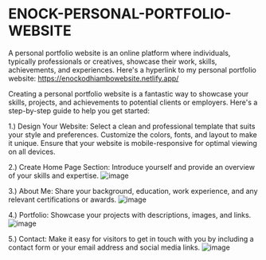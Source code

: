 # ENOCK-PERSONAL-PORTFOLIO-WEBSITE
A personal portfolio website is an online platform where individuals, typically professionals or creatives, showcase their work, skills, achievements, and experiences. 
Here's a hyperlink to my personal portfolio website: https://enockodhiambowebsite.netlify.app/

Creating a personal portfolio website is a fantastic way to showcase your skills, projects, and achievements to potential clients or employers. Here's a step-by-step guide to help you get started:

1.) Design Your Website: 
     Select a clean and professional template that suits your style and preferences. Customize the colors, fonts, and layout to make it unique. Ensure that your website is 
     mobile-responsive for optimal viewing on all devices.
     
2.) Create Home Page Section: Introduce yourself and provide an overview of your skills and expertise.
     ![image](https://github.com/Enockodhis/ENOCK-PERSONAL-PORTFOLIO-WEBSITE/assets/107674019/924de045-9b14-45ff-9c3c-794853762708)

3.) About Me: Share your background, education, work experience, and any relevant certifications or awards.
     ![image](https://github.com/Enockodhis/ENOCK-PERSONAL-PORTFOLIO-WEBSITE/assets/107674019/2df1eb10-60a0-46df-852c-c36da134496e)

4.) Portfolio: Showcase your projects with descriptions, images, and links.
     ![image](https://github.com/Enockodhis/ENOCK-PERSONAL-PORTFOLIO-WEBSITE/assets/107674019/c5cf2afd-7e9e-45ef-8f34-d83069aaa87f)

5.) Contact: Make it easy for visitors to get in touch with you by including a contact form or your email address and social media links.
     ![image](https://github.com/Enockodhis/ENOCK-PERSONAL-PORTFOLIO-WEBSITE/assets/107674019/731cef48-7ea6-40b9-ba3a-c2b96b1087c8)

